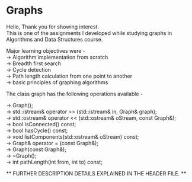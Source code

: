 # Graphs

Hello, Thank you for showing interest.<br />
This is one of the assignments I developed while studying graphs in Algorithms and Data Structures course.

Major learning objectives were - <br />
-> Algorithm implementation from scratch<br />
-> Breadth first search<br />
-> Cycle detection<br />
-> Path length calculation from one point to another<br />
-> basic principles of graphing algorithms<br />

The class graph has the following operations available  - <br />

-> Graph();<br />
-> std::istream& operator >> (std::istream& in, Graph& graph);<br />
-> std::ostream& operator << (std::ostream& oStream, const Graph&);<br />
-> bool isConnected() const; <br />
-> bool hasCycle() const;<br />
-> void listComponents(std::ostream& oStream) const;<br />
-> Graph& operator = (const Graph&);<br />
-> Graph(const Graph&);<br />
-> ~Graph();<br />
-> int pathLength(int from, int to) const;<br />

** FURTHER DESCRIPTION DETAILS EXPLAINED IN THE HEADER FILE. **


                                      








